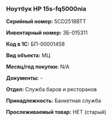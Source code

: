 ### Ноутбук HP 15s-fq5000nia </br>

**Серийный номер:** 5CD2518BTT </br>

**Инвентарный номер:** ЗБ-015311 </br>

**Код в 1С:** БП-00001458 </br>

**Вид объекта:** МЦ

**Месяц/год покупки:** N/A </br>

**Документы:** - </br>

**Отдел:** Служба баров и ресторанов </br>

**Принадлежность:** Банкетная служба </br>

**Прослеживаемый товар:** НЕТ (старый)

